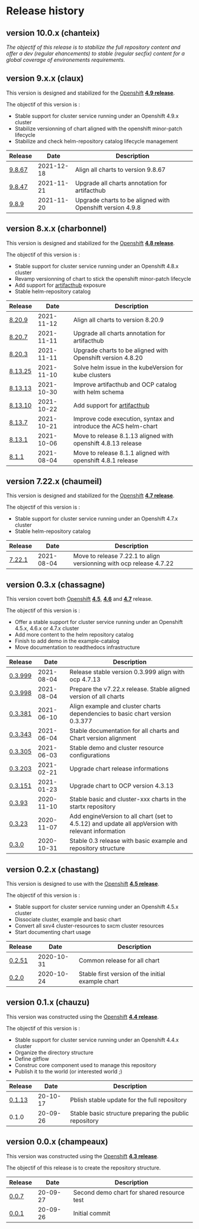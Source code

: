 # Release history

## version 10.0.x (chanteix)

_The objectif of this release is to stabilize the full repository content and offer a dev (regular ehancements) to stable (regular secfix) content for a global coverage of environements requirements._

## version 9.x.x (claux)

This version is designed and stabilized for the [Openshift](https://docs.openshift.com) **[4.9 release](https://docs.openshift.com/container-platform/4.9)**.

The objectif of this version is :

- Stable support for cluster service running under an Openshift 4.9.x cluster
- Stabilize versionning of chart aligned with the openshift minor-patch lifecycle
- Stabilize and check helm-repository catalog lifecycle management

| Release                                                                     | Date       | Description                                                                       |
| --------------------------------------------------------------------------- | ---------- | --------------------------------------------------------------------------------- |
| [9.8.67](https://github.com/startxfr/helm-repository/releases/tag/9.8.67)   | 2021-12-18 | Align all charts to version 9.8.67                                                |
| [9.8.47](https://github.com/startxfr/helm-repository/releases/tag/9.8.47)   | 2021-11-21 | Upgrade all charts annotation for artifacthub                                     |
| [9.8.9](https://github.com/startxfr/helm-repository/releases/tag/9.8.9)     | 2021-11-20 | Upgrade charts to be aligned with Openshift version 4.9.8                         |

## version 8.x.x (charbonnel)

This version is designed and stabilized for the [Openshift](https://docs.openshift.com) **[4.8 release](https://docs.openshift.com/container-platform/4.8)**.

The objectif of this version is :

- Stable support for cluster service running under an Openshift 4.8.x cluster
- Revamp versionning of chart to stick the openshift minor-patch lifecycle
- Add support for [artifacthub](https://artifacthub.io/packages/search?repo=startx) exposure
- Stable helm-repository catalog

| Release                                                                     | Date       | Description                                                                       |
| --------------------------------------------------------------------------- | ---------- | --------------------------------------------------------------------------------- |
| [8.20.9](https://github.com/startxfr/helm-repository/releases/tag/8.20.9)   | 2021-11-12 | Align all charts to version 8.20.9                                                |
| [8.20.7](https://github.com/startxfr/helm-repository/releases/tag/8.20.7)   | 2021-11-11 | Upgrade all charts annotation for artifacthub                                     |
| [8.20.3](https://github.com/startxfr/helm-repository/releases/tag/8.20.3)   | 2021-11-11 | Upgrade charts to be aligned with Openshift version 4.8.20                        |
| [8.13.25](https://github.com/startxfr/helm-repository/releases/tag/8.13.25) | 2021-11-10 | Solve helm issue in the kubeVersion for kube clusters                             |
| [8.13.13](https://github.com/startxfr/helm-repository/releases/tag/8.13.13) | 2021-10-30 | Improve artifacthub and OCP catalog with helm schema                              |
| [8.13.10](https://github.com/startxfr/helm-repository/releases/tag/8.13.10) | 2021-10-22 | Add support for [artifacthub](https://artifacthub.io/packages/search?repo=startx) |
| [8.13.7](https://github.com/startxfr/helm-repository/releases/tag/8.13.7)   | 2021-10-21 | Improve code execution, syntax and introduce the ACS helm-chart                   |
| [8.13.1](https://github.com/startxfr/helm-repository/releases/tag/8.13.1)   | 2021-10-06 | Move to release 8.1.13 aligned with openshift 4.8.13 release                      |
| [8.1.1](https://github.com/startxfr/helm-repository/releases/tag/8.1.1)     | 2021-08-04 | Move to release 8.1.1 aligned with openshift 4.8.1 release                        |

## version 7.22.x (chaumeil)

This version is designed and stabilized for the [Openshift](https://docs.openshift.com) **[4.7 release](https://docs.openshift.com/container-platform/4.7)**.

The objectif of this version is :

- Stable support for cluster service running under an Openshift 4.7.x cluster
- Stable helm-repository catalog

| Release                                                                   | Date       | Description                                                         |
| ------------------------------------------------------------------------- | ---------- | ------------------------------------------------------------------- |
| [7.22.1](https://github.com/startxfr/helm-repository/releases/tag/7.22.1) | 2021-08-04 | Move to release 7.22.1 to align versionning with ocp release 4.7.22 |

## version 0.3.x (chassagne)

This version covert both [Openshift](https://docs.openshift.com) **[4.5](https://docs.openshift.com/container-platform/4.5)**, **[4.6](https://docs.openshift.com/container-platform/4.6)** and **[4.7](https://docs.openshift.com/container-platform/4.7)** release.

The objectif of this version is :

- Offer a stable support for cluster service running under an Openshift 4.5.x, 4.6.x or 4.7.x cluster
- Add more content to the helm repository catalog
- Finish to add demo in the example-catalog
- Move documentation to readthedocs infrastructure

| Release                                                                     | Date       | Description                                                                                        |
| --------------------------------------------------------------------------- | ---------- | -------------------------------------------------------------------------------------------------- |
| [0.3.999](https://github.com/startxfr/helm-repository/releases/tag/0.3.999) | 2021-08-04 | Release stable version 0.3.999 align with ocp 4.7.13                                               |
| [0.3.998](https://github.com/startxfr/helm-repository/releases/tag/0.3.998) | 2021-08-04 | Prepare the v7.22.x release. Stable aligned version of all charts                                  |
| [0.3.381](https://github.com/startxfr/helm-repository/releases/tag/0.3.381) | 2021-06-10 | Align example and cluster charts dependencies to basic chart version 0.3.377                       |
| [0.3.343](https://github.com/startxfr/helm-repository/releases/tag/0.3.327) | 2021-06-04 | Stable documentation for all charts and Chart version alignment                                    |
| [0.3.305](https://github.com/startxfr/helm-repository/releases/tag/0.3.305) | 2021-06-03 | Stable demo and cluster resource configurations                                                    |
| [0.3.203](https://github.com/startxfr/helm-repository/releases/tag/0.3.203) | 2021-02-21 | Upgrade chart release informations                                                                 |
| [0.3.151](https://github.com/startxfr/helm-repository/releases/tag/0.3.151) | 2021-01-23 | Upgrade chart to OCP version 4.3.13                                                                |
| [0.3.93](https://github.com/startxfr/helm-repository/releases/tag/0.3.93)   | 2020-11-10 | Stable basic and cluster-xxx charts in the startx repository                                       |
| [0.3.23](https://github.com/startxfr/helm-repository/releases/tag/0.3.23)   | 2020-11-07 | Add engineVersion to all chart (set to 4.5.12) and update all appVersion with relevant information |
| [0.3.0](https://github.com/startxfr/helm-repository/releases/tag/0.3.0)     | 2020-10-31 | Stable 0.3 release with basic example and repository structure                                     |

## version 0.2.x (chastang)

This version is designed to use with the [Openshift](https://docs.openshift.com) **[4.5 release](https://docs.openshift.com/container-platform/4.5)**.

The objectif of this version is :

- Stable support for cluster service running under an Openshift 4.5.x cluster
- Dissociate cluster, example and basic chart
- Convert all sxv4 cluster-resources to sxcm cluster resources
- Start documenting chart usage

| Release                                                                   | Date       | Description                                       |
| ------------------------------------------------------------------------- | ---------- | ------------------------------------------------- |
| [0.2.51](https://github.com/startxfr/helm-repository/releases/tag/0.2.51) | 2020-10-31 | Common release for all chart                      |
| [0.2.0](https://github.com/startxfr/helm-repository/releases/tag/0.2.0)   | 2020-10-24 | Stable first version of the initial example chart |

## version 0.1.x (chauzu)

This version was constructed using the [Openshift](https://docs.openshift.com) **[4.4 release](https://docs.openshift.com/container-platform/4.4)**.

The objectif of this version is :

- Stable support for cluster service running under an Openshift 4.4.x cluster
- Organize the directory structure
- Define gitflow
- Construc core component used to manage this repository
- Publish it to the world (or interested world ;)

| Release                                                                   | Date     | Description                                            |
| ------------------------------------------------------------------------- | -------- | ------------------------------------------------------ |
| [0.1.13](https://github.com/startxfr/helm-repository/releases/tag/0.1.13) | 20-10-17 | Pblish stable update for the full repository           |
| 0.1.0                                                                     | 20-09-26 | Stable basic structure preparing the public repository |

## version 0.0.x (champeaux)

This version was constructed using the [Openshift](https://docs.openshift.com) **[4.3 release](https://docs.openshift.com/container-platform/4.3)**.

The objectif of this release is to create the repository structure.

| Release                                                                 | Date     | Description                                |
| ----------------------------------------------------------------------- | -------- | ------------------------------------------ |
| [0.0.7](https://github.com/startxfr/helm-repository/releases/tag/0.0.5) | 20-09-27 | Second demo chart for shared resource test |
| [0.0.1](https://github.com/startxfr/helm-repository/releases/tag/0.0.1) | 20-09-26 | Initial commit                             |
